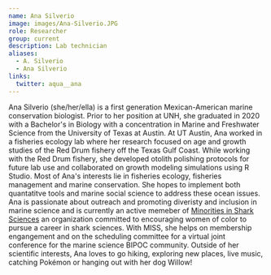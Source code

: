 ```yaml
---
name: Ana Silverio
image: images/Ana-Silverio.JPG
role: Researcher
group: current
description: Lab technician
aliases:
  - A. Silverio
  - Ana Silverio
links:
  twitter: aqua__ana
---
```


Ana Silverio (she/her/ella) is a first generation Mexican-American marine conservation biologist. 
Prior to her position at UNH, she graduated in 2020 with a Bachelor's in Biology with a concentration in Marine and Freshwater Science from the University of Texas at Austin.
At UT Austin, Ana worked in a fisheries ecology lab where her research focused on age and growth studies of the Red Drum fishery off the Texas Gulf Coast.
While working with the Red Drum fishery, she developed otolith polishing protocols for future lab use and collaborated on growth modeling simulations using R Studio.
Most of Ana's interests lie in fisheries ecology, fisheries management and marine conservation.
She hopes to implement both quantatitve tools and marine social science to address these ocean issues. 
Ana is passionate about outreach and promoting diveristy and inclusion in marine science and is currently an active memeber of [Minorities in Shark Sciences](https://www.misselasmo.org/) an organization committed to encouraging women of color to pursue a career in shark sciences.
With MISS, she helps on membership engangement and on the scheduling committee for a virtual joint conference for the marine science BIPOC community.
Outside of her scientific interests, Ana loves to go hiking, exploring new places, live music, catching Pokémon or hanging out with her dog Willow!
